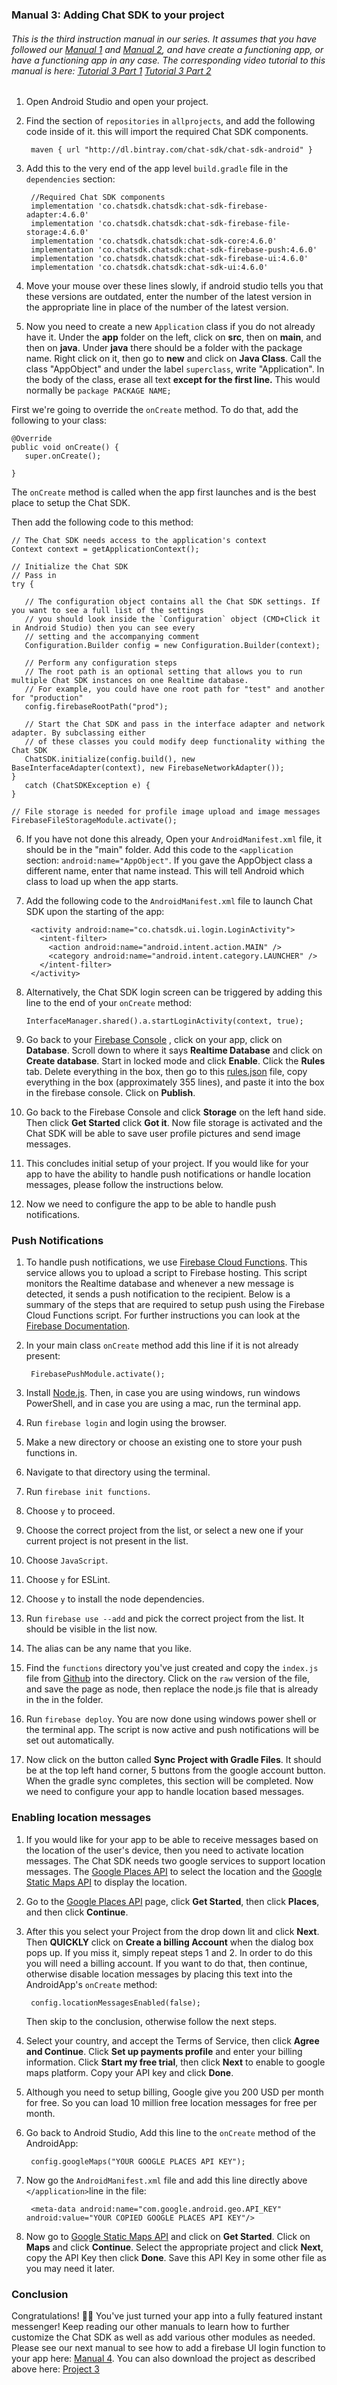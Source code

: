 ### Manual 3: Adding Chat SDK to your project

###### This is the third instruction manual in our series. It assumes that you have followed our [Manual 1](https://github.com/thecmart/manuals/blob/master/Tutorials/Manual%201%20Creating%20a%20new%20app%20with%20an%20empty%20activity%20and%20AppObj.md) and [Manual 2](https://github.com/thecmart/manuals/blob/master/Tutorials/Manual%202%20Linking%20an%20app%20to%20firebase.md), and have create a functioning app, or have a functioning app in any case. The corresponding video tutorial to this manual is here: [Tutorial 3 Part 1](https://www.youtube.com/watch?v=UWP7l_rAPgw) [Tutorial 3 Part 2](https://www.youtube.com/watch?v=TldTOCoWLko)

1. Open Android Studio and open your project.

2. Find the section of `repositories` in `allprojects`, and add the following code inside of it. this will import the required Chat SDK components.

   ```
    maven { url "http://dl.bintray.com/chat-sdk/chat-sdk-android" }
   ```

3. Add this to the very end of the app level `build.gradle` file in the `dependencies` section:

   ```
    //Required Chat SDK components
    implementation 'co.chatsdk.chatsdk:chat-sdk-firebase-adapter:4.6.0'
    implementation 'co.chatsdk.chatsdk:chat-sdk-firebase-file-storage:4.6.0'
    implementation 'co.chatsdk.chatsdk:chat-sdk-core:4.6.0'
    implementation 'co.chatsdk.chatsdk:chat-sdk-firebase-push:4.6.0'
    implementation 'co.chatsdk.chatsdk:chat-sdk-firebase-ui:4.6.0'
    implementation 'co.chatsdk.chatsdk:chat-sdk-ui:4.6.0'
   ```

4. Move your mouse over these lines slowly, if android studio tells you that these versions are outdated, enter the number of the latest version in the appropriate line in place of the number of the latest version.

5. Now you need to create a new `Application` class if you do not already have it. Under the **app** folder on the left, click on **src**, then on **main**, and then on **java**. Under **java** there should  be a folder with the package name. Right click on it, then go to **new** and click on **Java Class**. Call the class "AppObject" and under the label `superclass`, write "Application". In the body of the class, erase all text **except for the first line.** This would normally be `package PACKAGE NAME;` 

  First we're going to override the `onCreate` method. To do that, add the following to your class:

  ```
  @Override
  public void onCreate() {
     super.onCreate();
     
  }
  ```

  The `onCreate` method is called when the app first launches and is the best place to setup the Chat SDK. 

  Then add the following code to this method:

  ```
  // The Chat SDK needs access to the application's context
  Context context = getApplicationContext();
   
  // Initialize the Chat SDK
  // Pass in 
  try {

     // The configuration object contains all the Chat SDK settings. If you want to see a full list of the settings
     // you should look inside the `Configuration` object (CMD+Click it in Android Studio) then you can see every
     // setting and the accompanying comment
     Configuration.Builder config = new Configuration.Builder(context);
   
     // Perform any configuration steps
     // The root path is an optional setting that allows you to run multiple Chat SDK instances on one Realtime database. 
     // For example, you could have one root path for "test" and another for "production"
     config.firebaseRootPath("prod");

     // Start the Chat SDK and pass in the interface adapter and network adapter. By subclassing either
     // of these classes you could modify deep functionality withing the Chat SDK 
     ChatSDK.initialize(config.build(), new BaseInterfaceAdapter(context), new FirebaseNetworkAdapter());
  }
     catch (ChatSDKException e) {
  }
   
  // File storage is needed for profile image upload and image messages
  FirebaseFileStorageModule.activate();
  ```

6. If you have not done this already, Open your `AndroidManifest.xml` file, it should be in the "main" folder. Add this code to the `<application` section: `android:name="AppObject"`. If you gave the AppObject class a different name, enter that name instead. This will tell Android which class to load up when the app starts. 

7. Add the following code to the `AndroidManifest.xml` file to launch Chat SDK upon the starting of the app:

   ```
    <activity android:name="co.chatsdk.ui.login.LoginActivity">
      <intent-filter>
        <action android:name="android.intent.action.MAIN" />
        <category android:name="android.intent.category.LAUNCHER" />
      </intent-filter>
    </activity>
   ```

9. Alternatively, the Chat SDK login screen can be triggered by adding this line to the end of your `onCreate` method:

   ```
   InterfaceManager.shared().a.startLoginActivity(context, true);
   ```

10. Go back to your [Firebase Console](https://console.firebase.google.com/) , click on your app, click on **Database**. Scroll down to where it says **Realtime Database** and click on **Create database**. Start in locked mode and click **Enable**. Click the **Rules** tab. Delete everything in the box, then go to this [rules.json](https://github.com/chat-sdk/chat-sdk-android/blob/master/firebase-rules.json) file, copy everything in the box (approximately 355 lines), and paste it into the box in the firebase console. Click on **Publish**.

11. Go back to the Firebase Console and click **Storage** on the left hand side. Then click **Get Started** click **Got it**. Now file storage is activated and the Chat SDK will be able to save user profile pictures and send image messages. 

12. This concludes initial setup of your project. If you would like for your app to have the ability to handle push notifications or handle location messages, please follow the instructions below.

13. Now we need to configure the app to be able to handle push notifications.

### Push Notifications

1. To handle push notifications, we use [Firebase Cloud Functions](https://firebase.google.com/docs/functions/).  This service allows you to upload a script to Firebase hosting. This  script monitors the Realtime database and whenever a new message is  detected, it sends a push notification to the recipient. Below is a summary of the steps that are required to setup push using  the Firebase Cloud Functions script. For further instructions you can  look at the [Firebase Documentation](https://firebase.google.com/docs/functions/get-started).

2. In your main class `onCreate` method add this line if it is not already present:

   ```
    FirebasePushModule.activate();
   ```

3. Install [Node.js](https://nodejs.org/). Then, in case you are using windows, run windows PowerShell, and in case you are using a mac, run the terminal app.

4. Run `firebase login` and login using the browser.

5. Make a new directory or choose an existing one to store your push functions in.

6. Navigate to that directory using the terminal.

7. Run `firebase init functions`.

8. Choose `y` to proceed.

9. Choose the correct project from the list, or select a new one if your current project is not present in the list.

10. Choose `JavaScript`.

11. Choose `y` for ESLint.

12. Choose `y` to install the node dependencies.

13. Run `firebase use --add` and pick the correct project from the list. It should be visible in the list now.

14. The alias can be any name that you like.

15. Find the `functions` directory you've just created and copy the `index.js` file from [Github](https://github.com/chat-sdk/chat-sdk-android/tree/master/FirebasePushNotifications) into the directory. Click on the `raw` version of the file, and save the page as node, then replace the node.js file that is already in the in the folder.

16. Run `firebase deploy`. You are now done using windows power shell or the terminal app. The script is now active and push notifications will be set out automatically.

17. Now click on the button called **Sync Project with Gradle Files**. It should be at the top left hand corner, 5 buttons from the google account button. When the gradle sync completes, this section will be completed. Now we need to configure your app to handle location based messages.

### Enabling location messages

1. If you would like for your app to be able to receive messages based on the location of the user's device, then you need to activate location messages. The Chat SDK needs two google services to support location messages. The [Google Places API](https://developers.google.com/places/) to select the location and the [Google Static Maps API](https://developers.google.com/maps/documentation/static-maps/) to display the location.

2. Go to the [Google Places API](https://developers.google.com/places/) page, click **Get Started**, then click **Places**, and then click **Continue**.

3. After this you select your Project from the drop down lit and click **Next**. Then **QUICKLY** click on **Create a billing Account** when the dialog box pops up. If you miss it, simply repeat steps 1 and 2. In order to do this you will need a billing account. If you want to do that, then continue, otherwise disable location messages by placing this text into the AndroidApp's `onCreate` method:

   ```
    config.locationMessagesEnabled(false);
   ```

   Then skip to the conclusion, otherwise follow the next steps.

4. Select your country, and accept the Terms of Service, then click **Agree and Continue**. Click **Set up payments profile** and enter your billing information. Click **Start my free trial**, then click **Next** to enable to google maps platform. Copy your API key and click **Done**.

5. Although you need to setup billing, Google give you 200 USD per month for free. So you can load 10 million free location messages for free per month.

6. Go back to Android Studio, Add this line to the `onCreate` method of the AndroidApp:

   ```
    config.googleMaps("YOUR GOOGLE PLACES API KEY");
   ```

7. Now go the `AndroidManifest.xml` file and add this line directly above `</application>`line in the file:

   ```
    <meta-data android:name="com.google.android.geo.API_KEY" android:value="YOUR COPIED GOOGLE PLACES API KEY"/>
   ```

8. Now go to [Google Static Maps API](https://developers.google.com/maps/documentation/static-maps/) and click on **Get Started**. Click on **Maps** and click **Continue**. Select the appropriate project and click **Next**, copy the API Key then click **Done**. Save this API Key in some other file as you may need it later.

### Conclusion

Congratulations! 🎉🎉 You've just turned your app into a fully featured instant messenger! Keep reading our other manuals to learn how to further customize the Chat SDK as well as add various other modules as needed. Please see our next manual to see how to add a firebase UI login function to your app here: [Manual 4](https://github.com/thecmart/manuals/blob/master/Tutorials/Manual%204%20Creating%20a%20firebase%20UI%20login%20for%20you%20app.md). You can also download the project as described above here: [Project 3](https://github.com/thecmart/BlankApp/tree/Manual3)
